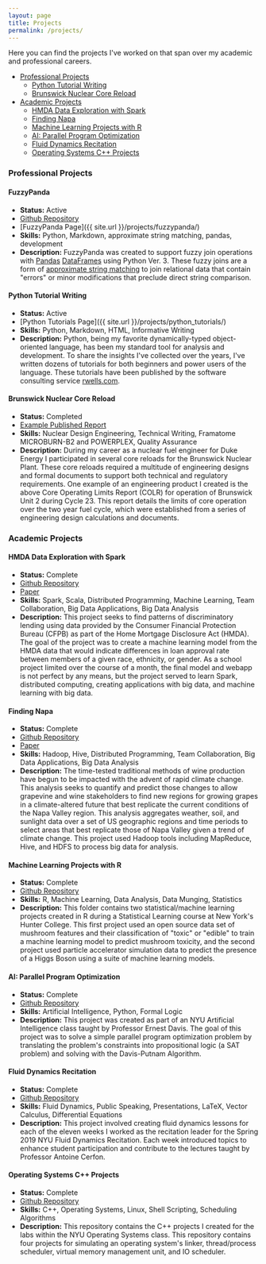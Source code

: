 ```yaml
---
layout: page
title: Projects
permalink: /projects/
---
```


Here you can find the projects I've worked on that span over my academic and professional careers.


* [Professional Projects](#professional)
	* [Python Tutorial Writing](#tutorials)
	* [Brunswick Nuclear Core Reload](#brunswick)
* [Academic Projects](#academic)
	* [HMDA Data Exploration with Spark](#hmda)
	* [Finding Napa](#napa)
	* [Machine Learning Projects with R](#statlearn)
	* [AI: Parallel Program Optimization](#aiclass)
	* [Fluid Dynamics Recitation](#recitation)
	* [Operating Systems C++ Projects](#osclass)

### Professional Projects <a name="professional"></a>

#### FuzzyPanda <a name="tutorials"></a>

* **Status:** Active
* [Github Repository]( https://github.com/cody-joe-gilbert/fuzzypanda/releases )
* [FuzzyPanda Page]({{ site.url }}/projects/fuzzypanda/)
* **Skills:** Python, Markdown, approximate string matching, pandas, development
* **Description:** FuzzyPanda was created to support fuzzy join operations with [Pandas]( https://pandas.pydata.org/ ) [DataFrames]( https://pandas.pydata.org/pandas-docs/stable/reference/api/pandas.DataFrame.html ) using Python Ver. 3. These fuzzy joins are a form of [approximate string matching]( https://en.wikipedia.org/wiki/Approximate_string_matching ) to join relational data that contain "errors" or minor modifications that preclude direct string comparison. 

#### Python Tutorial Writing <a name="tutorials"></a>

* **Status:** Active
* [Python Tutorials Page]({{ site.url }}/projects/python_tutorials/)
* **Skills:** Python, Markdown, HTML, Informative Writing
* **Description:** Python, being my favorite dynamically-typed object-oriented language, has been my standard tool for analysis and development. To share the insights I've collected over the years, I've written dozens of tutorials for both beginners and power users of the language. These tutorials have been published by the software consulting service [rwells.com]( https://wellsr.com/python ).

#### Brunswick Nuclear Core Reload <a name="brunswick"></a>

* **Status:** Completed
* [Example Published Report]( https://www.nrc.gov/docs/ML1710/ML17100A840.pdf )
* **Skills:** Nuclear Design Engineering, Technical Writing, Framatome MICROBURN-B2 and POWERPLEX, Quality Assurance
* **Description:** During my career as a nuclear fuel engineer for Duke Energy I participated in several core reloads for the Brunswick Nuclear Plant. These core reloads required a multitude of engineering designs and formal documents to support both technical and regulatory requirements. One example of an engineering product I created is the above Core Operating Limits Report (COLR) for operation of Brunswick Unit 2 during Cycle 23. This report details the limits of core operation over the two year fuel cycle, which were established from a series of engineering design calculations and documents.

### Academic Projects <a name="academic"></a>

#### HMDA Data Exploration with Spark <a name="hmda"></a>

* **Status:** Complete
* [Github Repository]( https://github.com/cody-joe-gilbert/SU19SparkClass )
* [Paper]( https://github.com/cody-joe-gilbert/SU19SparkClass/blob/master/presentation/paper/HMDA_Paper.pdf )
* **Skills:** Spark, Scala, Distributed Programming, Machine Learning, Team Collaboration, Big Data Applications, Big Data Analysis
* **Description:** This project seeks to find patterns of discriminatory lending using data provided by the Consumer Financial Protection Bureau
(CFPB) as part of the Home Mortgage Disclosure Act (HMDA). The goal of the project was to create a machine learning model from the HMDA data that would indicate differences in loan approval rate between members of a given race, ethnicity, or gender. As a school project limited over the course of a month, the final model and webapp is not perfect by any means, but the project served to learn Spark, distributed computing, creating applications with big data, and machine learning with big data.

#### Finding Napa <a name="napa"></a>

* **Status:** Complete
* [Github Repository]( https://github.com/cody-joe-gilbert/SU19Hadoop )
* [Paper]( https://github.com/cody-joe-gilbert/SU19Hadoop/blob/master/TeamPaper.pdf )
* **Skills:** Hadoop, Hive, Distributed Programming, Team Collaboration, Big Data Applications, Big Data Analysis
* **Description:** The time-tested traditional methods of wine production have begun to be impacted with the advent of rapid climate change. This analysis seeks to quantify and predict those changes to allow grapevine and wine stakeholders to find new regions for growing grapes in a climate-altered future that best replicate the current conditions of the Napa Valley region. This analysis aggregates weather, soil, and sunlight data over a set of US geographic regions and time periods to select areas that best replicate those of Napa Valley given a trend of climate change. This project used Hadoop tools including MapReduce, Hive, and HDFS to process big data for analysis.

#### Machine Learning Projects with R <a name="statlearn"></a>

* **Status:** Complete
* [Github Repository]( https://github.com/cody-joe-gilbert/Misc_Projects/tree/master/statistical_learning_r )
* **Skills:** R, Machine Learning, Data Analysis, Data Munging, Statistics
* **Description:** This folder contains two statistical/machine learning projects created in R during a Statistical Learning course at New York's Hunter College. This first project used an open source data set of mushroom features and their classification of "toxic" or "edible" to train a machine learning model to predict mushroom toxicity, and the second project used particle accelerator simulation data to predict the presence of a Higgs Boson using a suite of machine learning models.

#### AI: Parallel Program Optimization <a name="aiclass"></a>

* **Status:** Complete
* [Github Repository]( https://github.com/cody-joe-gilbert/Misc_Projects/tree/master/ai_projects_python )
* **Skills:** Artificial Intelligence, Python, Formal Logic
* **Description:** This project was created as part of an NYU Artificial Intelligence class taught by Professor Ernest Davis. The goal of this project was to solve a simple parallel program optimization problem by translating the problem's constraints into propositional logic (a SAT problem) and solving with the Davis-Putnam Algorithm.

#### Fluid Dynamics Recitation <a name="recitation"></a>

* **Status:** Complete
* [Github Repository]( https://github.com/cody-joe-gilbert/Misc_Projects/tree/master/fluid_dynamics_recitation )
* **Skills:** Fluid Dynamics, Public Speaking, Presentations, LaTeX, Vector Calculus, Differential Equations
* **Description:** This project involved creating fluid dynamics lessons for each of the eleven weeks I worked as the recitation leader for the Spring 2019 NYU Fluid Dynamics Recitation. Each week introduced topics to enhance student participation and contribute to the lectures taught by Professor Antoine Cerfon.

#### Operating Systems C++ Projects <a name="osclass"></a>

* **Status:** Complete
* [Github Repository]( https://github.com/cody-joe-gilbert/Misc_Projects/tree/master/operating_systems_cpp )
* **Skills:** C++, Operating Systems, Linux, Shell Scripting, Scheduling Algorithms
* **Description:** This repository contains the C++ projects I created for the labs within the NYU Operating Systems class. This repository contains four projects for simulating an operating system's linker, thread/process scheduler, virtual memory management unit, and IO scheduler.

